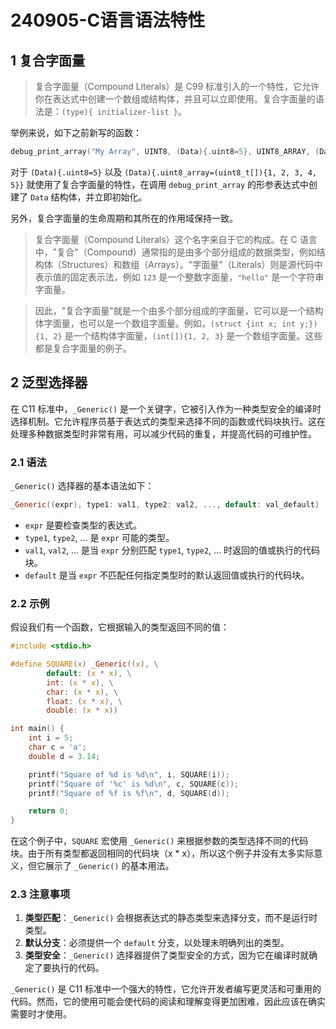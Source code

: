 
# 240905-C语言语法特性

## 1 复合字面量

>复合字面量（Compound Literals）是 C99 标准引入的一个特性，它允许你在表达式中创建一个数组或结构体，并且可以立即使用。复合字面量的语法是：`(type){ initializer-list }`。

举例来说，如下之前新写的函数：

```c
debug_print_array("My Array", UINT8, (Data){.uint8=5}, UINT8_ARRAY, (Data){.uint8_array=(uint8_t[]){1, 2, 3, 4, 5}}, 0, 5);
```

对于 `(Data){.uint8=5}` 以及 `(Data){.uint8_array=(uint8_t[]){1, 2, 3, 4, 5}}` 就使用了复合字面量的特性，在调用 `debug_print_array` 的形参表达式中创建了 `Data` 结构体，并立即初始化。

另外，复合字面量的生命周期和其所在的作用域保持一致。

>复合字面量（Compound Literals）这个名字来自于它的构成。在 C 语言中，"复合"（Compound）通常指的是由多个部分组成的数据类型，例如结构体（Structures）和数组（Arrays）。"字面量"（Literals）则是源代码中表示值的固定表示法，例如 `123` 是一个整数字面量，`"hello"` 是一个字符串字面量。

>因此，"复合字面量"就是一个由多个部分组成的字面量，它可以是一个结构体字面量，也可以是一个数组字面量。例如，`(struct {int x; int y;}){1, 2}` 是一个结构体字面量，`(int[]){1, 2, 3}` 是一个数组字面量。这些都是复合字面量的例子。

## 2 泛型选择器

在 C11 标准中，`_Generic()` 是一个关键字，它被引入作为一种类型安全的编译时选择机制。它允许程序员基于表达式的类型来选择不同的函数或代码块执行。这在处理多种数据类型时非常有用，可以减少代码的重复，并提高代码的可维护性。

### 2.1 语法

`_Generic()` 选择器的基本语法如下：

```c
_Generic((expr), type1: val1, type2: val2, ..., default: val_default)
```

- `expr` 是要检查类型的表达式。
- `type1`, `type2`, ... 是 `expr` 可能的类型。
- `val1`, `val2`, ... 是当 `expr` 分别匹配 `type1`, `type2`, ... 时返回的值或执行的代码块。
- `default` 是当 `expr` 不匹配任何指定类型时的默认返回值或执行的代码块。

### 2.2 示例

假设我们有一个函数，它根据输入的类型返回不同的值：

```c
#include <stdio.h>

#define SQUARE(x) _Generic((x), \
        default: (x * x), \
        int: (x * x), \
        char: (x * x), \
        float: (x * x), \
        double: (x * x))

int main() {
    int i = 5;
    char c = 'a';
    double d = 3.14;

    printf("Square of %d is %d\n", i, SQUARE(i));
    printf("Square of '%c' is %d\n", c, SQUARE(c));
    printf("Square of %f is %f\n", d, SQUARE(d));

    return 0;
}
```

在这个例子中，`SQUARE` 宏使用 `_Generic()` 来根据参数的类型选择不同的代码块。由于所有类型都返回相同的代码块（x * x），所以这个例子并没有太多实际意义，但它展示了 `_Generic()` 的基本用法。

### 2.3 注意事项

1. **类型匹配**：`_Generic()` 会根据表达式的静态类型来选择分支，而不是运行时类型。
2. **默认分支**：必须提供一个 `default` 分支，以处理未明确列出的类型。
3. **类型安全**：`_Generic()` 选择器提供了类型安全的方式，因为它在编译时就确定了要执行的代码。

`_Generic()` 是 C11 标准中一个强大的特性，它允许开发者编写更灵活和可重用的代码。然而，它的使用可能会使代码的阅读和理解变得更加困难，因此应该在确实需要时才使用。
